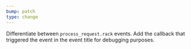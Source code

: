 ```yaml
---
bump: patch
type: change
---
```


Differentiate between `process_request.rack` events. Add the callback that triggered the event in the event title for debugging purposes.
